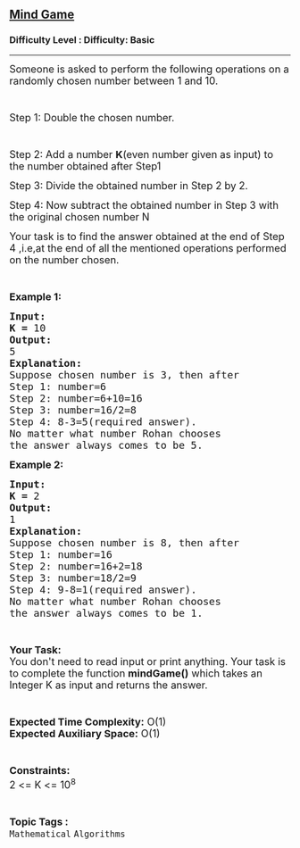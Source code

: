 <h2><a href="https://www.geeksforgeeks.org/problems/mind-game3637/1?page=1&difficulty=Basic&status=unsolved&sortBy=submissions">Mind Game</a></h2><h3>Difficulty Level : Difficulty: Basic</h3><hr><div class="problems_problem_content__Xm_eO"><p><span style="font-size:18px">Someone is asked to perform the following operations on a randomly chosen number between 1 and 10.</span></p>

<p>&nbsp;</p>

<p><span style="font-size:18px">Step 1: Double the chosen number.</span></p>

<p>&nbsp;</p>

<p><span style="font-size:18px">Step 2: Add a number <strong>K</strong>(even number given as input) to the number obtained after&nbsp;Step1</span></p>

<p><span style="font-size:18px">Step 3: Divide the obtained number in Step 2 by 2.</span></p>

<p><span style="font-size:18px">Step 4: Now subtract the obtained number in Step 3 with the original chosen number N</span></p>

<p><span style="font-size:18px">Your task is to find the answer obtained at the end of Step 4 ,i.e,at the end of all the mentioned operations&nbsp;performed on the number chosen.</span></p>

<p>&nbsp;</p>

<p><span style="font-size:18px"><strong>Example 1:</strong></span></p>

<pre><span style="font-size:18px"><strong>Input:</strong></span>
<span style="font-size:18px"><strong>K = </strong>10</span>
<span style="font-size:18px"><strong>Output:</strong></span>
<span style="font-size:18px">5</span>
<span style="font-size:18px"><strong>Explanation:</strong></span>
<span style="font-size:18px">Suppose chosen number is 3, then after
Step 1: number=6
Step 2: number=6+10=16
Step 3: number=16/2=8
Step 4: 8-3=5(required answer).</span>
<span style="font-size:18px">No matter what number Rohan chooses
the answer always comes to be 5.</span>
</pre>

<p><span style="font-size:18px"><strong>Example 2:</strong></span></p>

<pre><span style="font-size:18px"><strong>Input:</strong></span>
<span style="font-size:18px"><strong>K = </strong>2</span>
<span style="font-size:18px"><strong>Output:</strong></span>
<span style="font-size:18px">1</span>
<span style="font-size:18px"><strong>Explanation:</strong></span>
<span style="font-size:18px">Suppose chosen number is 8, then after
Step 1: number=16
Step 2: number=16+2=18
Step 3: number=18/2=9
Step 4: 9-8=1(required answer).</span>
<span style="font-size:18px">No matter what number Rohan chooses
the answer always comes to be 1.</span></pre>

<p>&nbsp;</p>

<p><span style="font-size:18px"><strong>Your Task:</strong><br>
You don't need to read input or print anything. Your task is to complete the function <strong>mindGame()</strong> which takes an Integer K as input and returns the answer.</span></p>

<p>&nbsp;</p>

<p><span style="font-size:18px"><strong>Expected Time Complexity:</strong> O(1)<br>
<strong>Expected Auxiliary Space:</strong> O(1)</span></p>

<p>&nbsp;</p>

<p><span style="font-size:18px"><strong>Constraints:</strong></span><br>
<span style="font-size:18px">2 &lt;= K &lt;= 10<sup>8</sup></span></p>
</div><br><p><span style=font-size:18px><strong>Topic Tags : </strong><br><code>Mathematical</code>&nbsp;<code>Algorithms</code>&nbsp;